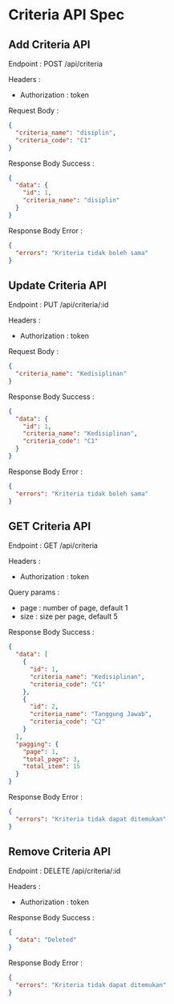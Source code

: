 # Criteria API Spec

## Add Criteria API

Endpoint : POST /api/criteria

Headers :

- Authorization : token

Request Body :

```json
{
  "criteria_name": "disiplin",
  "criteria_code": "C1"
}
```

Response Body Success :

```json
{
  "data": {
    "id": 1,
    "criteria_name": "disiplin"
  }
}
```

Response Body Error :

```json
{
  "errors": "Kriteria tidak boleh sama"
}
```

## Update Criteria API

Endpoint : PUT /api/criteria/:id

Headers :

- Authorization : token

Request Body :

```json
{
  "criteria_name": "Kedisiplinan"
}
```

Response Body Success :

```json
{
  "data": {
    "id": 1,
    "criteria_name": "Kedisiplinan",
    "criteria_code": "C1"
  }
}
```

Response Body Error :

```json
{
  "errors": "Kriteria tidak boleh sama"
}
```

## GET Criteria API

Endpoint : GET /api/criteria

Headers :

- Authorization : token

Query params :

- page : number of page, default 1
- size : size per page, default 5

Response Body Success :

```json
{
  "data": [
    {
      "id": 1,
      "criteria_name": "Kedisiplinan",
      "criteria_code": "C1"
    },
    {
      "id": 2,
      "criteria_name": "Tanggung Jawab",
      "criteria_code": "C2"
    }
  ],
  "pagging": {
    "page": 1,
    "total_page": 3,
    "total_item": 15
  }
}
```

Response Body Error :

```json
{
  "errors": "Kriteria tidak dapat ditemukan"
}
```

## Remove Criteria API

Endpoint : DELETE /api/criteria/:id

Headers :

- Authorization : token

Response Body Success :

```json
{
  "data": "Deleted"
}
```

Response Body Error :

```json
{
  "errors": "Kriteria tidak dapat ditemukan"
}
```
